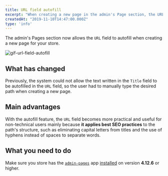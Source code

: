 ```yaml
---
title: URL field autofill 
excerpt: "When creating a new page in the admin's Page section, the URL field will automatically propose a path according to the page's chosen title. Isn't it just magical?"
createdAt: "2019-11-10T14:47:00.000Z"
type: 'info'
---
```

The admin's Pages section now allows the `URL` field to autofill when creating a new page for your store. 

![gif-url-field-autofill](https://user-images.githubusercontent.com/52087100/66668807-72c8f700-ec2c-11e9-983b-b2d59998e1cc.gif)

## What has changed

Previously, the system could not allow the text written in the `Title` field to be autofilled in the `URL` field, so the user had to manually type the desired path when creating a new page. 

## Main advantages 

With the autofill feature, the `URL` field becomes more practical and useful for non-technical users mainly because **it applies best SEO practices** to the path's structure, such as eliminating capital letters from titles and the use of hyphens instead of spaces to separate words. 

## What you need to do 

Make sure you store has the [<code>admin-pages</code>](https://vtex.io/docs/app/vtex.admin-pages) app [installed](https://developers.vtex.com/docs/guides/vtex-io-documentation-installing-an-app) on version **4.12.6** or higher.
